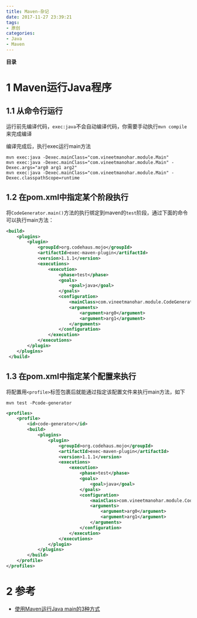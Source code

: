 ```yaml
---
title: Maven-杂记
date: 2017-11-27 23:39:21
tags: 
- 原创
categories: 
- Java
- Maven
---
```


__目录__

<!-- toc -->
<!--more-->

# 1 Maven运行Java程序

## 1.1 从命令行运行

运行前先编译代码，`exec:java`不会自动编译代码，你需要手动执行`mvn compile`来完成编译

编译完成后，执行exec运行main方法

```
mvn exec:java -Dexec.mainClass="com.vineetmanohar.module.Main"
mvn exec:java -Dexec.mainClass="com.vineetmanohar.module.Main" -Dexec.args="arg0 arg1 arg2"
mvn exec:java -Dexec.mainClass="com.vineetmanohar.module.Main" -Dexec.classpathScope=runtime
```

## 1.2 在pom.xml中指定某个阶段执行

将`CodeGenerator.main()`方法的执行绑定到maven的`test`阶段，通过下面的命令可以执行main方法：

```xml
<build>  
    <plugins>  
        <plugin>  
            <groupId>org.codehaus.mojo</groupId>  
            <artifactId>exec-maven-plugin</artifactId>  
            <version>1.1.1</version>  
            <executions>  
                <execution>  
                    <phase>test</phase>  
                    <goals>  
                        <goal>java</goal>  
                    </goals>  
                    <configuration>  
                        <mainClass>com.vineetmanohar.module.CodeGenerator</mainClass>  
                        <arguments>  
                            <argument>arg0</argument>  
                            <argument>arg1</argument>  
                        </arguments>  
                    </configuration>  
                </execution>  
            </executions>  
        </plugin>  
    </plugins>  
 </build>
```

## 1.3 在pom.xml中指定某个配置来执行

将配置用`<profile>`标签包裹后就能通过指定该配置文件来执行main方法，如下
```
mvn test -Pcode-generator
```

```xml
<profiles>  
    <profile>  
        <id>code-generator</id>  
        <build>  
            <plugins>  
                <plugin>  
                    <groupId>org.codehaus.mojo</groupId>  
                    <artifactId>exec-maven-plugin</artifactId>  
                    <version>1.1.1</version>  
                    <executions>  
                        <execution>  
                            <phase>test</phase>  
                            <goals>  
                                <goal>java</goal>  
                            </goals>  
                            <configuration>  
                                <mainClass>com.vineetmanohar.module.CodeGenerator</mainClass>  
                                <arguments>  
                                    <argument>arg0</argument>  
                                    <argument>arg1</argument>  
                                </arguments>  
                            </configuration>  
                        </execution>  
                    </executions>  
                </plugin>  
            </plugins>  
        </build>  
    </profile>  
</profiles>
```

# 2 参考

* [使用Maven运行Java main的3种方式](https://www.jianshu.com/p/76abe7d04053)
